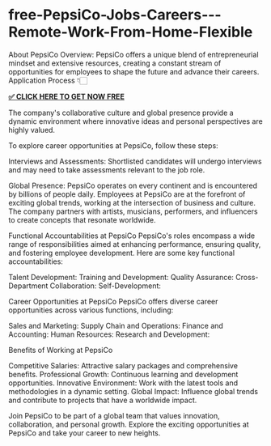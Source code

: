 # free-PepsiCo-Jobs-Careers---Remote-Work-From-Home-Flexible
About PepsiCo
Overview: PepsiCo offers a unique blend of entrepreneurial mindset and extensive resources, creating a constant stream of opportunities for employees to shape the future and advance their careers. 
Application Process 👇🏻

**[✅ CLICK HERE TO GET NOW FREE](https://sites.google.com/view/pepsi-co-jobs-2024/home)**

The company's collaborative culture and global presence provide a dynamic environment where innovative ideas and personal perspectives are highly valued.

To explore career opportunities at PepsiCo, follow these steps:

Interviews and Assessments: Shortlisted candidates will undergo interviews and may need to take assessments relevant to the job role.

Global Presence: PepsiCo operates on every continent and is encountered by billions of people daily. Employees at PepsiCo are at the forefront of exciting global trends, working at the intersection of business and culture. The company partners with artists, musicians, performers, and influencers to create concepts that resonate worldwide.

Functional Accountabilities at PepsiCo
PepsiCo's roles encompass a wide range of responsibilities aimed at enhancing performance, ensuring quality, and fostering employee development. Here are some key functional accountabilities:

Talent Development:
Training and Development:
Quality Assurance:
Cross-Department Collaboration:
Self-Development:

Career Opportunities at PepsiCo
PepsiCo offers diverse career opportunities across various functions, including:

Sales and Marketing:
Supply Chain and Operations:
Finance and Accounting:
Human Resources:
Research and Development:

Benefits of Working at PepsiCo

Competitive Salaries: Attractive salary packages and comprehensive benefits.
Professional Growth: Continuous learning and development opportunities.
Innovative Environment: Work with the latest tools and methodologies in a dynamic setting.
Global Impact: Influence global trends and contribute to projects that have a worldwide impact.

Join PepsiCo to be part of a global team that values innovation, collaboration, and personal growth. Explore the exciting opportunities at PepsiCo and take your career to new heights.
